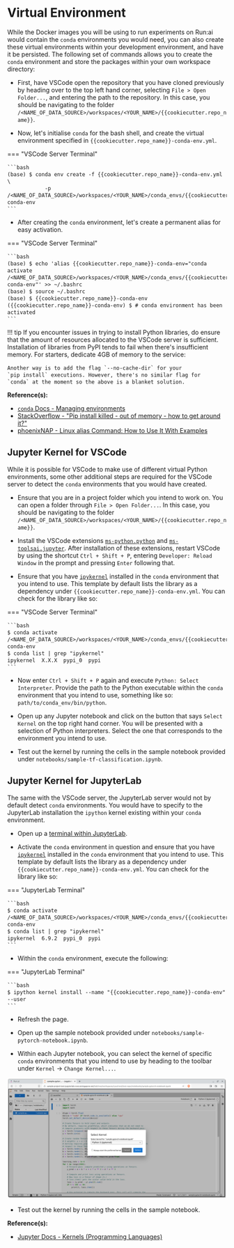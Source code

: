 # Virtual Environment

While the Docker images you will be using to run experiments on Run:ai
would contain the `conda` environments you would need, you can also
create these virtual environments within your development environment,
and have it be persisted. The following set of commands allows you to
create the `conda` environment and store the packages within your own
workspace directory:

- First, have VSCode open the repository that you have cloned
  previously by heading over to the top left hand corner, selecting
  `File > Open Folder...`, and entering the path to the repository.
  In this case, you should be navigating to the folder
  `/<NAME_OF_DATA_SOURCE>/workspaces/<YOUR_NAME>/{{cookiecutter.repo_name}}`.

- Now, let's initialise `conda` for the bash shell, and create
  the virtual environment specified in
  `{{cookiecutter.repo_name}}-conda-env.yml`.

=== "VSCode Server Terminal"

    ```bash
    (base) $ conda env create -f {{cookiecutter.repo_name}}-conda-env.yml \
                -p /<NAME_OF_DATA_SOURCE>/workspaces/<YOUR_NAME>/conda_envs/{{cookiecutter.repo_name}}-conda-env
    ```

- After creating the `conda` environment, let's create a permanent
  alias for easy activation.

=== "VSCode Server Terminal"

    ```bash
    (base) $ echo 'alias {{cookiecutter.repo_name}}-conda-env="conda activate /<NAME_OF_DATA_SOURCE>/workspaces/<YOUR_NAME>/conda_envs/{{cookiecutter.repo_name}}-conda-env"' >> ~/.bashrc
    (base) $ source ~/.bashrc
    (base) $ {{cookiecutter.repo_name}}-conda-env
    ({{cookiecutter.repo_name}}-conda-env) $ # conda environment has been activated
    ```

!!! tip
    If you encounter issues in trying to install Python libraries,
    do ensure that the amount of resources allocated to the VSCode
    server is sufficient. Installation of libraries from PyPI tends
    to fail when there's insufficient memory. For starters, dedicate
    4GB of memory to the service:

    Another way is to add the flag `--no-cache-dir` for your
    `pip install` executions. However, there's no similar flag for
    `conda` at the moment so the above is a blanket solution.

__Reference(s):__

- [`conda` Docs - Managing environments](https://docs.conda.io/projects/conda/en/latest/user-guide/tasks/manage-environments.html#creating-an-environment-from-an-environment-yml-file)
- [StackOverflow - "Pip install killed - out of memory - how to get around it?"](https://stackoverflow.com/questions/57058641/pip-install-killed-out-of-memory-how-to-get-around-it)
- [phoenixNAP - Linux alias Command: How to Use It With Examples](https://phoenixnap.com/kb/linux-alias-command#:~:text=In%20Linux%2C%20an%20alias%20is,and%20avoiding%20potential%20spelling%20errors.)

## Jupyter Kernel for VSCode

While it is possible for VSCode to make use of different virtual Python
environments, some other additional steps are required for the VSCode
server to detect the `conda` environments that you would have created.

- Ensure that you are in a project folder which you intend to work
  on. You can open a folder through `File > Open Folder...`.
  In this case, you should be navigating to the folder
  `/<NAME_OF_DATA_SOURCE>/workspaces/<YOUR_NAME>/{{cookiecutter.repo_name}}`.

- Install the VSCode extensions
  [`ms-python.python`](https://marketplace.visualstudio.com/items?itemName=ms-python.python)
  and
  [`ms-toolsai.jupyter`](https://marketplace.visualstudio.com/items?itemName=ms-toolsai.jupyter).
  After installation of these extensions, restart VSCode by using
  the shortcut `Ctrl + Shift + P`, entering `Developer: Reload Window` in the
  prompt and pressing `Enter` following that.

- Ensure that you have
  [`ipykernel`](https://ipython.readthedocs.io/en/stable/install/kernel_install.html)
  installed in the `conda` environment that you intend to use.
  This template by default lists the library as a dependency under
  `{{cookiecutter.repo_name}}-conda-env.yml`. You can check for the
  library like so:

=== "VSCode Server Terminal"

    ```bash
    $ conda activate /<NAME_OF_DATA_SOURCE>/workspaces/<YOUR_NAME>/conda_envs/{{cookiecutter.repo_name}}-conda-env
    $ conda list | grep "ipykernel"
    ipykernel  X.X.X  pypi_0  pypi
    ```

- Now enter `Ctrl + Shift + P` again and execute `Python: Select Interpreter`.
  Provide the path to the Python executable within the `conda`
  environment that you intend to use, something like so:
  `path/to/conda_env/bin/python`.

- Open up any Jupyter notebook and click on the button that says
  `Select Kernel` on the top right hand corner. You will be presented
  with a selection of Python interpreters. Select the one that
  corresponds to the environment you intend to use.

- Test out the kernel by running the cells in the sample notebook
  provided under `notebooks/sample-tf-classification.ipynb`.

## Jupyter Kernel for JupyterLab

The same with the VSCode server, the JupyterLab server
would not by default detect `conda` environments. You would have to
specify to the JupyterLab installation the `ipython` kernel existing
within your `conda` environment.

- Open up a
  [terminal within JupyterLab](https://jupyterlab.readthedocs.io/en/stable/user/terminal.html).

- Activate the `conda` environment in question and ensure that you have
  [`ipykernel`](https://ipython.readthedocs.io/en/stable/install/kernel_install.html)
  installed in the `conda` environment that you intend to use.
  This template by default lists the library as a dependency under
  `{{cookiecutter.repo_name}}-conda-env.yml`. You can check for the
  library like so:

=== "JupyterLab Terminal"

    ```bash
    $ conda activate /<NAME_OF_DATA_SOURCE>/workspaces/<YOUR_NAME>/conda_envs/{{cookiecutter.repo_name}}-conda-env
    $ conda list | grep "ipykernel"
    ipykernel  6.9.2  pypi_0  pypi
    ```

- Within the `conda` environment, execute the following:

=== "JupyterLab Terminal"

    ```bash
    $ ipython kernel install --name "{{cookiecutter.repo_name}}-conda-env" --user
    ```

- Refresh the page.

- Open up the sample notebook provided under `notebooks/sample-pytorch-notebook.ipynb`.

- Within each Jupyter notebook, you can select the kernel of
  specific `conda` environments that you intend to use by heading to
  the toolbar under
  `Kernel` -> `Change Kernel...`.

![Run:ai - JupyterLab Server Change Kernel](../assets/screenshots/runai-jupyterlab-server-change-kernel.png)

- Test out the kernel by running the cells in the sample notebook.

__Reference(s):__

- [Jupyter Docs - Kernels (Programming Languages)](https://docs.jupyter.org/en/latest/projects/kernels.html)
